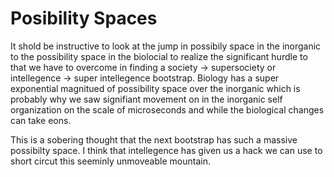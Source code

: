 # Posibility Spaces


It shold be instructive to look at the jump in possibily space in the inorganic to the possibility space in the biolocial to realize the significant hurdle to that we have to overcome in finding a society -> supersociety or intellegence -> super intellegence bootstrap.  Biology has a super exponential magnitued of possibility space over the inorganic which is probably why we saw signifiant movement on in the inorganic self organization on the scale of microseconds and while the biological changes can take eons.

This is a sobering thought that the next bootstrap has such a massive possibilty space.  I think that intellegence has given us a hack we can use to short circut this seeminly unmoveable mountain.

